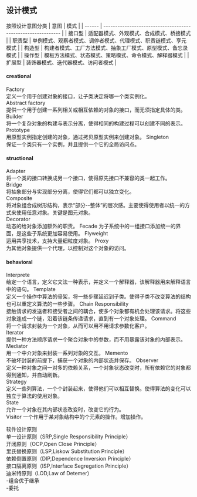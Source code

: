 ## 设计模式
按照设计意图分类
| 意图   | 模式                                                         |
| ------ | ------------------------------------------------------------ |
| 接口型 | 适配器模式、外观模式、合成模式、桥接模式                     |
| 职责型 | 单例模式、观察者模式、调停者模式、代理模式、职责链模式、享元模式 |
| 构造型 | 构建者模式、工厂方法模式、抽象工厂模式、原型模式、备忘录模式 |
| 操作型 | 模板方法模式、状态模式、策略模式、命令模式、解释器模式       |
| 扩展型 | 装饰器模式、迭代器模式、访问者模式                           |

#### creational    
Factory  
定义一个用于创建对象的接口，让子类决定将哪一个类实例化。  
Abstract factory  
提供一个用于创建一系列相关或相互依赖的对象的接口，而无须指定具体的类。
Builder  
将一个复杂对象的构建与表示分离，使得相同的构建过程可以创建不同的表示。
Prototype  
用原型实例指定创建的对象，通过拷贝原型实例来创建对象。
Singleton  
保证一个类只有一个实例，并且提供一个它的全局访问点。


#### structional  
Adapter  
将一个类的接口转换成另一个接口，使得原先接口不兼容的类一起工作。  
Bridge  
将抽象部分与实现部分分离，使得它们都可以独立变化。  
Composite  
将对象组合成树形结构，表示“部分--整体”的层次感。主要使得使用者以统一的方式来使用任意对象。关键是图元对象。  
Decorator  
动态的给对象添加额外的职责。
Fecade
为子系统中的一组接口添加统一的界面，是这些子系统更加容易使用。
Flyweight  
运用共享技术，支持大量细粒度对象。
Proxy  
为其他对象提供一个代理，以控制对这个对象的访问。


#### behavioral
Interprete  
给定一个语言，定义它文法一种表示，并定义一个解释器，该解释器用来解释语言中的语句。
Template  
定义一个操作中算法的骨架，将一些步骤延迟到子类。使得子类不改变算法的结构也可以重定义算法的一些步骤。
Chain Responsibility  
接触请求的发送者和接受者之间的耦合，使多个对象都有机会处理该请求。将这些对象连成一个链，沿着该链条传递请求，直到有一个对象处理。
Command  
将一个请求封装为一个对象，从而可以用不用请求参数化客户。  
Iterator  
提供一种方法顺序请求一个聚合对象中的参数，而不用暴露该对象的内部表示。  
Mediator  
用一个中介对象来封装一系列对象的交互。
Memento  
不破坏封装的前提下，捕获一个对象的内部状态并保存。
Observer  
定义一种对象之间一对多的依赖关系，一个对象状态改变时，所有依赖它的对象都得到通知，并自动刷新。  
Strategy  
定义一些列算法，一个个封装起来，使得他们可以相互替换。使得算法的变化可以独立于算法的使用对象。  
State   
允许一个对象在其内部状态改变时，改变它的行为。  
Visitor
一个作用于某对象结构中的个元素的操作。增加操作。






软件设计原则  
单一设计原则（SRP,Single Responsibility Principle）  
开闭原则（OCP,Open Close Principle）  
里氏替换原则（LSP,Liskow Substitution Principle）  
依赖倒置原则（DIP,Dependence Inversion Principle）  
接口隔离原则（ISP,Interface Segregation Principle）  
迪米特原则（LOD,Law of Detemer）  
-组合优于继承  
-委托